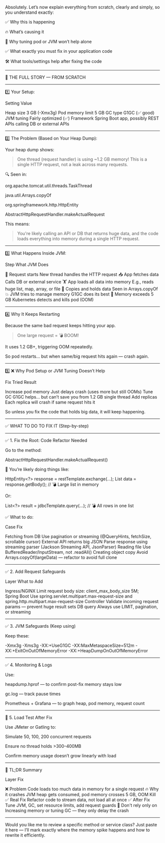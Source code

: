 Absolutely. Let’s now explain everything from scratch, clearly and simply, so you understand exactly:

✅ Why this is happening

🔥 What’s causing it

🚫 Why tuning pod or JVM won’t help alone

✅ What exactly you must fix in your application code

🛠️ What tools/settings help after fixing the code



---

🧠 THE FULL STORY — FROM SCRATCH


---

1️⃣ Your Setup:

Setting	Value

Heap size	3 GB (-Xmx3g)
Pod memory limit	5 GB
GC type	G1GC (✅ good)
JVM tuning	Fairly optimized (✅)
Framework	Spring Boot app, possibly REST APIs calling DB or external APIs



---

2️⃣ The Problem (Based on Your Heap Dump):

Your heap dump shows:

> One thread (request handler) is using ~1.2 GB memory!
This is a single HTTP request, not a leak across many requests.



🔍 Seen in:

org.apache.tomcat.util.threads.TaskThread

java.util.Arrays.copyOf

org.springframework.http.HttpEntity

AbstractHttpRequestHandler.makeActualRequest


This means:

> You're likely calling an API or DB that returns huge data, and the code loads everything into memory during a single HTTP request.




---

3️⃣ What Happens Inside JVM:

Step	What JVM Does

🧠 Request starts	New thread handles the HTTP request
📥 App fetches data	Calls DB or external service
🏋️ App loads all data into memory	E.g., reads huge list, map, array, or file
🔁 Copies and holds data	Seen in Arrays.copyOf
💥 JVM tries to manage memory	G1GC does its best
🚫 Memory exceeds 5 GB	Kubernetes detects and kills pod (OOM)



---

4️⃣ Why It Keeps Restarting

Because the same bad request keeps hitting your app.

> One large request = 💣 BOOM!

It uses 1.2 GB+, triggering OOM repeatedly.



So pod restarts… but when same/big request hits again — crash again.


---

5️⃣ ❌ Why Pod Setup or JVM Tuning Doesn’t Help

Fix Tried	Result

Increase pod memory	Just delays crash (uses more but still OOMs)
Tune GC	G1GC helps… but can’t save you from 1.2 GB single thread
Add replicas	Each replica will crash if same request hits it


So unless you fix the code that holds big data, it will keep happening.


---

✅ WHAT TO DO TO FIX IT (Step-by-step)


---

✅ 1. Fix the Root: Code Refactor Needed

Go to the method:

AbstractHttpRequestHandler.makeActualRequest()

📌 You’re likely doing things like:

HttpEntity<?> response = restTemplate.exchange(...);
List<Object> data = response.getBody(); // 💣 Large list in memory

Or:

List<?> result = jdbcTemplate.query(...); // 💣 All rows in one list

✅ What to do:

Case	Fix

Fetching from DB	Use pagination or streaming (@QueryHints, fetchSize, scrollable cursor)
External API returns big JSON	Parse response using streaming parser (Jackson Streaming API, JsonParser)
Reading file	Use BufferedReader/InputStream, not .readAll()
Creating object copy	Avoid Arrays.copyOf(largeData) — refactor to avoid full clone



---

✅ 2. Add Request Safeguards

Layer	What to Add

Ingress/NGINX	Limit request body size:
client_max_body_size 5M;	
Spring Boot	Use spring.servlet.multipart.max-request-size and spring.http.multipart.max-request-size
Controller	Validate incoming request params — prevent huge result sets
DB query	Always use LIMIT, pagination, or streaming



---

✅ 3. JVM Safeguards (Keep using)

Keep these:

-Xmx3g -Xms3g
-XX:+UseG1GC
-XX:MaxMetaspaceSize=512m
-XX:+ExitOnOutOfMemoryError
-XX:+HeapDumpOnOutOfMemoryError


---

✅ 4. Monitoring & Logs

Use:

heapdump.hprof — to confirm post-fix memory stays low

gc.log — track pause times

Prometheus + Grafana — to graph heap, pod memory, request count



---

🧪 5. Load Test After Fix

Use JMeter or Gatling to:

Simulate 50, 100, 200 concurrent requests

Ensure no thread holds >300–400MB

Confirm memory usage doesn’t grow linearly with load



---

🧠 TL;DR Summary

Layer	Fix

❌ Problem	Code loads too much data in memory for a single request
🔥 Why it crashes	JVM heap gets consumed, pod memory crosses 5 GB, OOM Kill
✅ Real Fix	Refactor code to stream data, not load all at once
✅ After Fix	Tune JVM, GC, set resource limits, add request guards
🚫 Don't rely only on	Increasing memory or tuning GC — they only delay the crash



---

Would you like me to review a specific method or service class?
Just paste it here — I’ll mark exactly where the memory spike happens and how to rewrite it efficiently.
